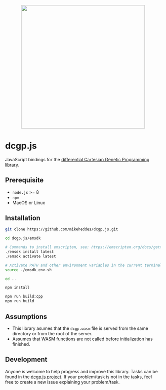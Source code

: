 <h3 align="center">
  <img src="https://user-images.githubusercontent.com/26207957/53115725-3898d100-3547-11e9-8b6f-2666d16ef559.png" width="400px" />
</h3>

# dcgp.js
JavaScript bindings for the [differential Cartesian Genetic Programming library](https://github.com/darioizzo/dcgp).

## Prerequisite
- `node.js` >= 8
- `npm`
- MacOS or Linux

## Installation

```bash
git clone https://github.com/mikeheddes/dcgp.js.git

cd dcgp.js/emsdk

# Commands to install emscripten, see: https://emscripten.org/docs/getting_started/downloads.html
./emsdk install latest
./emsdk activate latest

# Activate PATH and other environment variables in the current terminal
source ./emsdk_env.sh

cd ..

npm install

npm run build:cpp
npm run build
```

## Assumptions
- This library asumes that the `dcgp.wasm` file is served from the same directory or from the root of the server.
- Assumes that WASM functions are not called before initialization has finished.

## Development
Anyone is welcome to help progress and improve this library. Tasks can be found in the [dcgp.js project](https://github.com/mikeheddes/dcgp.js/projects/1). If your problem/task is not in the tasks, feel free to create a new issue explaining your problem/task.
